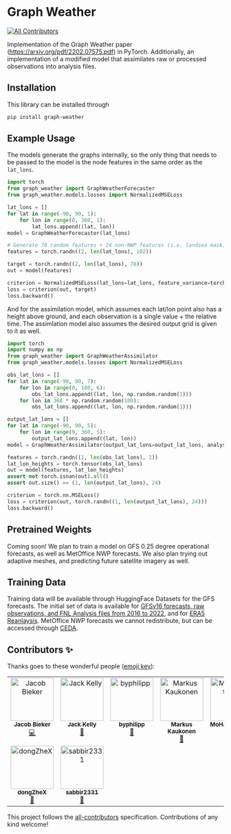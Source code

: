 # Graph Weather
<!-- ALL-CONTRIBUTORS-BADGE:START - Do not remove or modify this section -->
[![All Contributors](https://img.shields.io/badge/all_contributors-9-orange.svg?style=flat-square)](#contributors-)
<!-- ALL-CONTRIBUTORS-BADGE:END -->
Implementation of the Graph Weather paper (https://arxiv.org/pdf/2202.07575.pdf) in PyTorch. Additionally, an implementation
of a modified model that assimilates raw or processed observations into analysis files.


## Installation

This library can be installed through

```bash
pip install graph-weather
```

## Example Usage

The models generate the graphs internally, so the only thing that needs to be passed to the model is the node features
in the same order as the ```lat_lons```.

```python
import torch
from graph_weather import GraphWeatherForecaster
from graph_weather.models.losses import NormalizedMSELoss

lat_lons = []
for lat in range(-90, 90, 1):
    for lon in range(0, 360, 1):
        lat_lons.append((lat, lon))
model = GraphWeatherForecaster(lat_lons)

# Generate 78 random features + 24 non-NWP features (i.e. landsea mask)
features = torch.randn((2, len(lat_lons), 102))

target = torch.randn((2, len(lat_lons), 78))
out = model(features)

criterion = NormalizedMSELoss(lat_lons=lat_lons, feature_variance=torch.randn((78,)))
loss = criterion(out, target)
loss.backward()
```

And for the assimilation model, which assumes each lat/lon point also has a height above ground, and each observation
is a single value + the relative time. The assimlation model also assumes the desired output grid is given to it as
well.

```python
import torch
import numpy as np
from graph_weather import GraphWeatherAssimilator
from graph_weather.models.losses import NormalizedMSELoss

obs_lat_lons = []
for lat in range(-90, 90, 7):
    for lon in range(0, 180, 6):
        obs_lat_lons.append((lat, lon, np.random.random(1)))
    for lon in 360 * np.random.random(100):
        obs_lat_lons.append((lat, lon, np.random.random(1)))

output_lat_lons = []
for lat in range(-90, 90, 5):
    for lon in range(0, 360, 5):
        output_lat_lons.append((lat, lon))
model = GraphWeatherAssimilator(output_lat_lons=output_lat_lons, analysis_dim=24)

features = torch.randn((1, len(obs_lat_lons), 2))
lat_lon_heights = torch.tensor(obs_lat_lons)
out = model(features, lat_lon_heights)
assert not torch.isnan(out).all()
assert out.size() == (1, len(output_lat_lons), 24)

criterion = torch.nn.MSELoss()
loss = criterion(out, torch.randn((1, len(output_lat_lons), 24)))
loss.backward()
```

## Pretrained Weights
Coming soon! We plan to train a model on GFS 0.25 degree operational forecasts, as well as MetOffice NWP forecasts.
We also plan trying out adaptive meshes, and predicting future satellite imagery as well.

## Training Data
Training data will be available through HuggingFace Datasets for the GFS forecasts. The initial set of data is available for [GFSv16 forecasts, raw observations, and FNL Analysis files from 2016 to 2022](https://huggingface.co/datasets/openclimatefix/gfs-reforecast), and for [ERA5 Reanlaysis](https://huggingface.co/datasets/openclimatefix/era5-reanalysis). MetOffice NWP forecasts we cannot
redistribute, but can be accessed through [CEDA](https://data.ceda.ac.uk/).

## Contributors ✨

Thanks goes to these wonderful people ([emoji key](https://allcontributors.org/docs/en/emoji-key)):

<!-- ALL-CONTRIBUTORS-LIST:START - Do not remove or modify this section -->
<!-- prettier-ignore-start -->
<!-- markdownlint-disable -->
<table>
  <tbody>
    <tr>
      <td align="center" valign="top" width="14.28%"><a href="https://www.jacobbieker.com"><img src="https://avatars.githubusercontent.com/u/7170359?v=4?s=100" width="100px;" alt="Jacob Bieker"/><br /><sub><b>Jacob Bieker</b></sub></a><br /><a href="https://github.com/openclimatefix/graph_weather/commits?author=jacobbieker" title="Code">💻</a></td>
      <td align="center" valign="top" width="14.28%"><a href="http://jack-kelly.com"><img src="https://avatars.githubusercontent.com/u/460756?v=4?s=100" width="100px;" alt="Jack Kelly"/><br /><sub><b>Jack Kelly</b></sub></a><br /><a href="#ideas-JackKelly" title="Ideas, Planning, & Feedback">🤔</a></td>
      <td align="center" valign="top" width="14.28%"><a href="https://github.com/byphilipp"><img src="https://avatars.githubusercontent.com/u/59995258?v=4?s=100" width="100px;" alt="byphilipp"/><br /><sub><b>byphilipp</b></sub></a><br /><a href="#ideas-byphilipp" title="Ideas, Planning, & Feedback">🤔</a></td>
      <td align="center" valign="top" width="14.28%"><a href="http://iki.fi/markus.kaukonen"><img src="https://avatars.githubusercontent.com/u/6195764?v=4?s=100" width="100px;" alt="Markus Kaukonen"/><br /><sub><b>Markus Kaukonen</b></sub></a><br /><a href="#question-paapu88" title="Answering Questions">💬</a></td>
      <td align="center" valign="top" width="14.28%"><a href="https://github.com/MoHawastaken"><img src="https://avatars.githubusercontent.com/u/55447473?v=4?s=100" width="100px;" alt="MoHawastaken"/><br /><sub><b>MoHawastaken</b></sub></a><br /><a href="https://github.com/openclimatefix/graph_weather/issues?q=author%3AMoHawastaken" title="Bug reports">🐛</a></td>
      <td align="center" valign="top" width="14.28%"><a href="http://www.ecmwf.int"><img src="https://avatars.githubusercontent.com/u/47196359?v=4?s=100" width="100px;" alt="Mihai"/><br /><sub><b>Mihai</b></sub></a><br /><a href="#question-mishooax" title="Answering Questions">💬</a></td>
      <td align="center" valign="top" width="14.28%"><a href="https://github.com/vitusbenson"><img src="https://avatars.githubusercontent.com/u/33334860?v=4?s=100" width="100px;" alt="Vitus Benson"/><br /><sub><b>Vitus Benson</b></sub></a><br /><a href="https://github.com/openclimatefix/graph_weather/issues?q=author%3Avitusbenson" title="Bug reports">🐛</a></td>
    </tr>
    <tr>
      <td align="center" valign="top" width="14.28%"><a href="https://github.com/dongZheX"><img src="https://avatars.githubusercontent.com/u/36361726?v=4?s=100" width="100px;" alt="dongZheX"/><br /><sub><b>dongZheX</b></sub></a><br /><a href="#question-dongZheX" title="Answering Questions">💬</a></td>
      <td align="center" valign="top" width="14.28%"><a href="https://github.com/sabbir2331"><img src="https://avatars.githubusercontent.com/u/25061297?v=4?s=100" width="100px;" alt="sabbir2331"/><br /><sub><b>sabbir2331</b></sub></a><br /><a href="#question-sabbir2331" title="Answering Questions">💬</a></td>
    </tr>
  </tbody>
</table>

<!-- markdownlint-restore -->
<!-- prettier-ignore-end -->

<!-- ALL-CONTRIBUTORS-LIST:END -->

This project follows the [all-contributors](https://github.com/all-contributors/all-contributors) specification. Contributions of any kind welcome!
